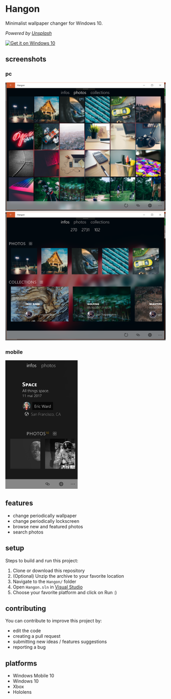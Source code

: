 # Hangon
Minimalist wallpaper changer for Windows 10.

_Powered by [Unsplash](https://unsplash.com)_

<a href="https://www.microsoft.com/store/apps/9PF0GQ81HNDF?ocid=badge"><img width="200" src="https://assets.windowsphone.com/f2f77ec7-9ba9-4850-9ebe-77e366d08adc/English_Get_it_Win_10_InvariantCulture_Default.png" alt="Get it on Windows 10" /></a>


## screenshots

### pc

<img src="./user_photos.png" height="400" alt="hangon app" />

<img src="./user_photos_and_collections.png" height="400" alt="hangon app" />

### mobile

<img src="./mobile_collection.png" height="400" alt="hangon app" />

## features

* change periodically wallpaper
* change periodically lockscreen
* browse new and featured photos
* search photos

## setup
Steps to build and run this project:

1. Clone or download this repository
2. (Optional) Unzip the archive to your favorite location
3. Navigate to the ```Hangon/``` folder
4. Open ```Hangon.sln``` in [Visual Studio](https://www.visualstudio.com/thank-you-downloading-visual-studio/?sku=Community&rel=15)
5. Choose your favorite platform and click on Run :)

## contributing

You can contribute to improve this project by:

* edit the code
* creating a pull request
* submitting new ideas / features suggestions 
* reporting a bug

## platforms

* Windows Mobile 10
* Windows 10
* Xbox
* Hololens